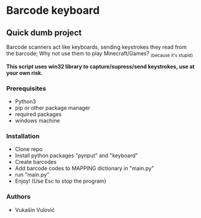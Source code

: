 # Barcode keyboard
## Quick dumb project

Barcode scanners act like keyboards, sending keystrokes they read from the barcode;
Why not use them to play Minecraft/Games? <sub>(because it's stupid)</sub>

<b>This script uses win32 library to capture/supress/send keystrokes, use at your own risk.</b>

### Prerequisites
- Python3
- pip or other package manager
- required packages
- windows machine

### Installation
- Clone repo
- Install python packages "pynput" and "keyboard"
- Create barcodes
- Add barcode codes to MAPPING dictionary in "main.py"
- run "main.py"
- Enjoy! (Use Esc to stop the program)

### Authors
- Vukašin Vulović